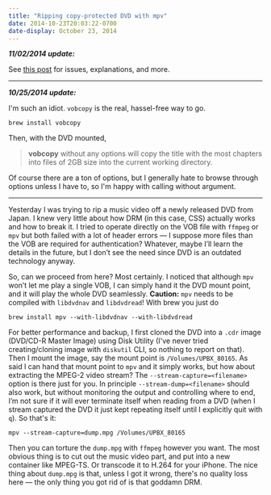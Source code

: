 ```yaml
---
title: "Ripping copy-protected DVD with mpv"
date: 2014-10-23T20:03:22-0700
date-display: October 23, 2014
---
```

**_11/02/2014 update:_**

See [this post](/blog/2014-11-02-vobcopy-dvdbackup-etc.html) for issues, explanations, and more.

---

**_10/25/2014 update:_**

I'm such an idiot. `vobcopy` is the real, hassel-free way to go.

    brew install vobcopy

Then, with the DVD mounted,

> **vobcopy** without any options will copy the title with the most chapters into files of 2GB size into the current working directory.

Of course there are a ton of options, but I generally hate to browse through options unless I have to, so I'm happy with calling without argument.

---

Yesterday I was trying to rip a music video off a newly released DVD from Japan. I knew very little about how DRM (in this case, CSS) actually works and how to break it. I tried to operate directly on the VOB file with `ffmpeg` or `mpv` but both failed with a lot of header errors — I suppose more files than the VOB are required for authentication? Whatever, maybe I’ll learn the details in the future, but I don’t see the need since DVD is an outdated technology anyway.

So, can we proceed from here? Most certainly. I noticed that although `mpv` won’t let me play a single VOB, I can simply hand it the DVD mount point, and it will play the whole DVD seamlessly. **Caution:** `mpv` needs to be compiled with `libdvdnav` and `libdvdread`! With brew you just do

    brew install mpv --with-libdvdnav --with-libdvdread

For better performance and backup, I first cloned the DVD into a `.cdr` image (DVD/CD-R Master Image) using Disk Utility (I've never tried creating/cloning image with `diskutil` CLI, so nothing to report on that). Then I mount the image, say the mount point is `/Volumes/UPBX_80165`. As said I can hand that mount point to `mpv` and it simply works, but how about extracting the MPEG-2 video stream? The `--stream-capture=<filename>` option is there just for you. In principle `--stream-dump=<filename>` should also work, but without monitoring the output and controlling where to end, I’m not sure if it will ever terminate itself when reading from a DVD (when I stream captured the DVD it just kept repeating itself until I explicitly quit with `q`). So that's it:

    mpv --stream-capture=dump.mpg /Volumes/UPBX_80165

Then you can torture the `dump.mpg` with `ffmpeg` however you want. The most obvious thing is to cut out the music video part, and put into a new container like MPEG-TS. Or transcode it to H.264 for your iPhone. The nice thing about `dump.mpg` is that, unless I got it wrong, there's no quality loss here — the only thing you got rid of is that goddamn DRM.
